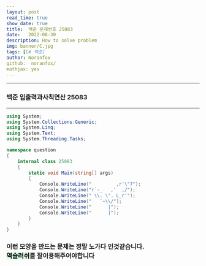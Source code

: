 ```yaml
---
layout: post
read_time: true
show_date: true
title:  백준 문제번호 25083
date:   2022-08-30
description: How to solve problem
img: banner/C.jpg
tags: [C# 백준]
author: Noranfox
github:  noranfox/
mathjax: yes
---
```


---
### 백준 입출력과사칙연산 25083
---

```c#
using System;
using System.Collections.Generic;
using System.Linq;
using System.Text;
using System.Threading.Tasks;

namespace question
{
    internal class 25083
    {
        static void Main(string[] args)
        {
            Console.WriteLine("         ,r'\"7");
            Console.WriteLine("r`-_   ,'  ,/");
            Console.WriteLine(" \\. \". L_r'");
            Console.WriteLine("   `~\\/");
            Console.WriteLine("      |");
            Console.WriteLine("      |");
        }
    }
}
```


### 이런 모양을 만드는 문제는 정말 노가다 인것같습니다.<br> <mark style='background-color: #dcffe4'>역슬러쉬</mark>를 잘이용해주어야합니다